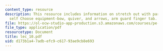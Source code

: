 ```yaml
---
content_type: resource
description: This resource includes information on stretch out with partner or by
  self Choose equipment-bow, quiver, and arrows, arm guard finger tab.
file: https://ol-ocw-studio-app-production.s3.amazonaws.com/courses/pe-730-archery-spring-2006/d173b1a47adbefc9c61793ae9cb8e693_lec_10.pdf
file_type: application/pdf
resourcetype: Document
title: lec_10.pdf
uid: d173b1a4-7adb-efc9-c617-93ae9cb8e693
---
```

